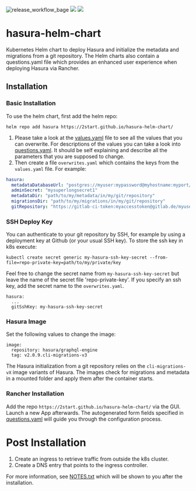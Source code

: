 ![release_workflow_bage](https://github.com/2start/hasura-helm-chart/actions/workflows/releases.yml/badge.svg)
![](https://img.shields.io/github/last-commit/2start/hasura-helm-chart)
![](https://img.shields.io/github/downloads/2start/hasura-helm-chart/total)

# hasura-helm-chart
Kubernetes Helm chart to deploy Hasura and initialize the metadata and migrations from a git repository.
The Helm charts also contain a questions.yaml file which provides an enhanced user experience when deploying Hasura
via Rancher.

## Installation

### Basic Installation

To use the helm chart, first add the helm repo:

```
helm repo add hasura https://2start.github.io/hasura-helm-chart/
```

1. Please take a look at the [values.yaml](charts/hasura/values.yaml) file to see all the values that you can overwrite. For descriptions of the values you can take a look into [questions.yaml](charts/hasura/questions.yaml). It should be self explaining and describe all the parameters that you are supposed to change. 
2. Then create a file `overwrites.yaml` which contains the keys from the `values.yaml` file.
For example:

```yaml
hasura:
  metadataDatabaseUrl: "postgres://myuser:mypassword@myhostname:myport/mydbname"
  adminSecret: "mysuperlongsecret1"
  metadataDir: "path/to/my/metadata/in/my/git/repository"
  migrationsDir: "path/to/my/migrations/in/my/git/repository"
  gitRepository: "https://gitlab-ci-token:myaccesstoken@gitlab.de/myuser/hasura.git"
```

### SSH Deploy Key 

You can authenticate to your git repository by SSH, for example by using a deployment key at Github (or your usual SSH key). To store the ssh key in k8s execute:

```
kubectl create secret generic my-hasura-ssh-key-secret --from-file=repo-private-key=path/to/my/private/key
```

Feel free to change the secret name from `my-hasura-ssh-key-secret` but leave the name of the secret file 'repo-private-key'.
If you specify an ssh key, add the secret name to the `overwrites.yaml`.

```
hasura:
  ...
  gitSshKey: my-hasura-ssh-key-secret
```

### Hasura Image

Set the following values to change the image:

```
image:
  repository: hasura/graphql-engine
  tag: v2.0.9.cli-migrations-v3

```

The Hasura initialization from a git repository relies on the `cli-migrations-vX` image variants of Hasura. The images check for migrations and metadata in a mounted folder and apply them after the container starts. 

### Rancher Installation
Add the repo `https://2start.github.io/hasura-helm-chart/` via the GUI.
Launch a new App afterwards. The autogenerated form fields specified in [questions.yaml](charts/hasura/questions.yaml) will guide you through the configuration process.

# Post Installation


1. Create an ingress to retrieve traffic from outside the k8s cluster.
2. Create a DNS entry that points to the ingress controller.

For more information, see [NOTES.txt](charts/hasura/templates/NOTES.txt) which will be shown to you after the installation.
